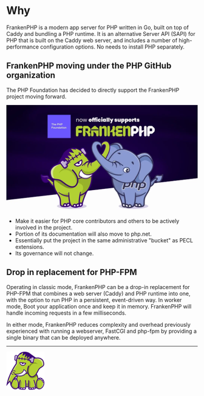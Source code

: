 # Why

FrankenPHP is a modern app server for PHP written in Go, built on top of Caddy and bundling a PHP runtime. It is an alternative Server API
(SAPI) for PHP that is built on the Caddy web server, and includes a number of high-performance configuration options. No needs to install PHP separately.

## FrankenPHP moving under the PHP GitHub organization

The PHP Foundation has decided to directly support the FrankenPHP project moving forward.

<img src="../images/php-fondation-1024x569.webp" alt="FrankenPHP" width="1024">

* Make it easier for PHP core contributors and others to be actively involved in the project.
* Portion of its documentation will also move to php.net.
* Essentially put the project in the same administrative "bucket" as PECL extensions.
* Its governance will not change.

## Drop in replacement for PHP-FPM

Operating in classic mode, FrankenPHP can be a drop-in replacement for PHP-FPM that combines a web server (Caddy) and PHP runtime into one, with the option to run PHP in a persistent, event-driven way.
In worker mode, Boot your application once and keep it in memory. FrankenPHP will handle incoming requests in a few milliseconds.

In either mode, FrankenPHP reduces complexity and overhead previously experienced with running a webserver, FastCGI and php-fpm by providing a single binary that can be deployed anywhere.

---
<img src="../images/elephant_footer.svg" alt="FrankenPHP" width="100" height="100" />